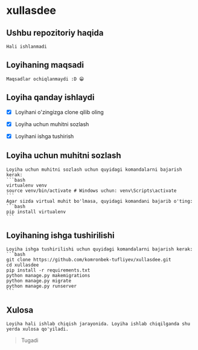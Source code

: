 # xullasdee

## Ushbu repozitoriy haqida
    Hali ishlanmadi

## Loyihaning maqsadi
    Maqsadlar ochiqlanmaydi :D 😁

## Loyiha qanday ishlaydi
 - [x] Loyihani o'zingizga clone qilib oling
 - [x] Loyiha uchun muhitni sozlash
 - [x] Loyihani ishga tushirish


## Loyiha uchun muhitni sozlash
    Loyiha uchun muhitni sozlash uchun quyidagi komandalarni bajarish kerak:
    ```bash
    virtualenv venv
    source venv/bin/activate # Windows uchun: venv\Scripts\activate
    ```
    Agar sizda virtual muhit bo'lmasa, quyidagi komandani bajarib o'ting:
    ```bash
    pip install virtualenv
    ```



## Loyihaning ishga tushirilishi
    Loyiha ishga tushirilishi uchun quyidagi komandalarni bajarish kerak:
    ```bash
    git clone https://github.com/komronbek-tufliyev/xullasdee.git
    cd xullasdee
    pip install -r requirements.txt
    python manage.py makemigrations
    python manage.py migrate
    python manage.py runserver
    ```

## Xulosa 
    Loyiha hali ishlab chiqish jarayonida. Loyiha ishlab chiqilganda shu yerda xulosa qo'yiladi.

> Tugadi

